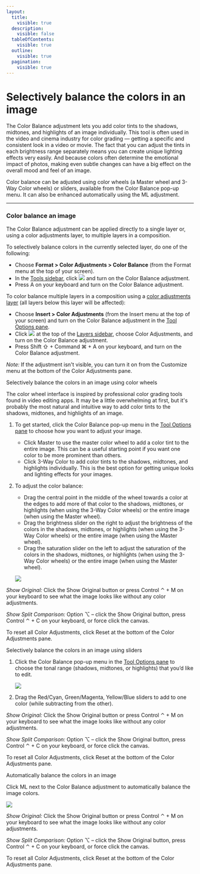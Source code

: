 ```yaml
---
layout:
  title:
    visible: true
  description:
    visible: false
  tableOfContents:
    visible: true
  outline:
    visible: true
  pagination:
    visible: true
---
```


# Selectively balance the colors in an image

The Color Balance adjustment lets you add color tints to the shadows, midtones, and highlights of an image individually. This tool is often used in the video and cinema industry for color grading — getting a specific and consistent look in a video or movie. The fact that you can adjust the tints in each brightness range separately means you can create unique lighting effects very easily. And because colors often determine the emotional impact of photos, making even subtle changes can have a big effect on the overall mood and feel of an image.

Color balance can be adjusted using color wheels (a Master wheel and 3-Way Color wheels) or sliders, available from the Color Balance pop-up menu. It can also be enhanced automatically using the ML adjustment.

***

### Color balance an image

The Color Balance adjustment can be applied directly to a single layer or, using a color adjustments layer, to multiple layers in a composition.

To selectively balance colors in the currently selected layer, do one of the following:

* Choose **Format > Color Adjustments > Color Balance** (from the Format menu at the top of your screen).
* In the [Tools sidebar](https://www.pixelmator.com/support/guide/pixelmator-pro/#glossary), click ![](https://help.pixelmator.com/pixelmator-pro/3.5/assets/English/1581000192000.png) and turn on the Color Balance adjustment.
* Press A on your keyboard and turn on the Color Balance adjustment.

To color balance multiple layers in a composition using a [color adjustments layer](https://www.pixelmator.com/support/guide/pixelmator-pro/1343) (all layers below this layer will be affected):

* Choose **Insert > Color Adjustments** (from the Insert menu at the top of your screen) and turn on the Color Balance adjustment in the [Tool Options pane](https://www.pixelmator.com/support/guide/pixelmator-pro/#glossary).
* Click ![](https://help.pixelmator.com/pixelmator-pro/3.5/assets/English/1648724547000.png) at the top of the [Layers sidebar](https://www.pixelmator.com/support/guide/pixelmator-pro/#glossary), choose Color Adjustments, and turn on the Color Balance adjustment.
* Press Shift ⇧ + Command ⌘ + A on your keyboard, and turn on the Color Balance adjustment.

_Note:_ If the adjustment isn't visible, you can turn it on from the Customize menu at the bottom of the Color Adjustments pane.

Selectively balance the colors in an image using color wheels

The color wheel interface is inspired by professional color grading tools found in video editing apps. It may be a little overwhelming at first, but it's probably the most natural and intuitive way to add color tints to the shadows, midtones, and highlights of an image.

1. To get started, click the Color Balance pop-up menu in the [Tool Options pane](https://www.pixelmator.com/support/guide/pixelmator-pro/#glossary) to choose how you want to adjust your image.
   * Click Master to use the master color wheel to add a color tint to the entire image. This can be a useful starting point if you want one color to be more prominent than others.
   * Click 3-Way Color to add color tints to the shadows, midtones, and highlights individually. This is the best option for getting unique looks and lighting effects for your images.
2.  To adjust the color balance:

    * Drag the central point in the middle of the wheel towards a color at the edges to add more of that color to the shadows, midtones, or highlights (when using the 3-Way Color wheels) or the entire image (when using the Master wheel).
    * Drag the brightness slider on the right to adjust the brightness of the colors in the shadows, midtones, or highlights (when using the 3-Way Color wheels) or the entire image (when using the Master wheel).
    * Drag the saturation slider on the left to adjust the saturation of the colors in the shadows, midtones, or highlights (when using the 3-Way Color wheels) or the entire image (when using the Master wheel).

    ![](https://help.pixelmator.com/pixelmator-pro/3.5/assets/English/1656323943000.png)

_Show Original:_ Click the Show Original button or press Control ⌃ + M on your keyboard to see what the image looks like without any color adjustments.

_Show Split Comparison:_ Option ⌥ – click the Show Original button, press Control ⌃ + C on your keyboard, or force click the canvas.

To reset all Color Adjustments, click Reset at the bottom of the Color Adjustments pane.

Selectively balance the colors in an image using sliders

1.  Click the Color Balance pop-up menu in the [Tool Options pane](https://www.pixelmator.com/support/guide/pixelmator-pro/#glossary) to choose the tonal range (shadows, midtones, or highlights) that you’d like to edit.

    ![](https://help.pixelmator.com/pixelmator-pro/3.5/assets/English/1656326444000.png)
2. Drag the Red/Cyan, Green/Magenta, Yellow/Blue sliders to add to one color (while subtracting from the other).

_Show Original:_ Click the Show Original button or press Control ⌃ + M on your keyboard to see what the image looks like without any color adjustments.

_Show Split Comparison:_ Option ⌥ – click the Show Original button, press Control ⌃ + C on your keyboard, or force click the canvas.

To reset all Color Adjustments, click Reset at the bottom of the Color Adjustments pane.

Automatically balance the colors in an image

Click ML next to the Color Balance adjustment to automatically balance the image colors.

![](https://help.pixelmator.com/pixelmator-pro/3.5/assets/English/1656326342000.png)

_Show Original:_ Click the Show Original button or press Control ⌃ + M on your keyboard to see what the image looks like without any color adjustments.

_Show Split Comparison:_ Option ⌥ – click the Show Original button, press Control ⌃ + C on your keyboard, or force click the canvas.

To reset all Color Adjustments, click Reset at the bottom of the Color Adjustments pane.
